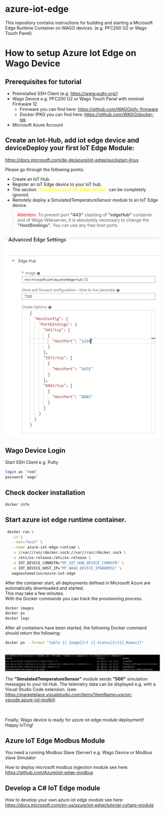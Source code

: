 # azure-iot-edge
This repository contains instructions for building and starting a Microsoft Edge Runtime Container on WAGO devices. (e.g. PFC200 G2 or Wago Touch Panel)

# How to setup Azure Iot Edge on Wago Device

## Prerequisites for tutorial
- Preinstalled SSH Client (e.g. https://www.putty.org/)
- Wago Device e.g. PFC200 G2 or Wago Touch Panel with minimal Firmware 12
  - Firmware you can find here: https://github.com/WAGO/pfc-firmware
  - Docker IPKG you can find here: https://github.com/WAGO/docker-ipk
- Microsoft Azure Account 
 

## Create an Iot-Hub, add iot edge device and deviceDeploy your first IoT Edge Module: 
https://docs.microsoft.com/de-de/azure/iot-edge/quickstart-linux

Please go through the following points:
- Create an IoT Hub.
- Register an IoT Edge device to your IoT hub.
- The section <span style="color:yellow;"> <strong>"Configure your IoT Edge device" </strong></span> can be completely ignored.
- Remotely deploy a SimulatedTemperatureSensor module to an IoT Edge device.


> <span style="color:red;"> Attention: </span> To prevent port <strong>"443"</strong> clashing of <strong>"edgeHub"</strong> container and of Wago Webserver, it is absolutely necessary to change the <strong>"HostBindings"</strong>.   You can use any free host ports.

<br>
<div style="text-align: center">
<img src="images/advanceEdgeSettings.png"
     alt="AdvanceEdgeSettings"/>
</div>

## Wago Device Login
Start SSH Client e.g. Putty 
 ```bash
login as `root`
password `wago`
 ```
## Check docker installation

```bash
docker info
 ```

## Start azure iot edge runtime container. 
 ```bash
  docker run \
    -it \
    --net="host" \
    --name azure-iot-edge-runtime \
    -v //var//run//docker.sock://var//run//docker.sock \
    -v /etc/os-release:/etc/os-release \
    -e IOT_DEVICE_CONNSTR="MY_IOT_HUB_DEVICE_CONNSTR" \
    -e IOT_DEVICE_HOST_IP="MY_WAGO_DEVICE_IPADDRESS" \
    wagoautomation/azure-iot-edge
  ```

After the container start, all deployments defined in Microsoft Azure are automatically downloaded and started. 
<br>This may take a few minutes.
<br>With the Docker commands you can track the provisioning process. 
```bash
docker images 
docker ps
docker logs 
```

After all containers have been started, the following Docker command should return the following:
```bash
docker ps --format "table {{.Image}}\t {{.Status}}\t{{.Names}}"
```

<br>
<div style="text-align: center">
<img src="images/docker_ps_format.png"
     alt="AdvanceEdgeSettings"/>
</div>


The <strong>"SimulatedTemperatureSensor"</strong> module sends <strong>"500"</strong> simulation messages to your Iot Hub. The telemetry data can be displayed e.g. with a Visual Studio Code extension. (see: https://marketplace.visualstudio.com/items?itemName=vsciot-vscode.azure-iot-toolkit)

<br><br>
Finally, Wago device is ready for azure iot edge module deployment! <br>
Happy IoTing!

## Azure IoT Edge Modbus Module

You need a running Modbus Slave (Server) e.g. Wago Device or Modbus slave Simulator  

How to deploy microsoft modbus ingestion module see here: 
https://github.com/Azure/iot-edge-modbus


## Develop a C# IoT Edge module

How to develop your own azure iot edge module see here: 
https://docs.microsoft.com/en-us/azure/iot-edge/tutorial-csharp-module
